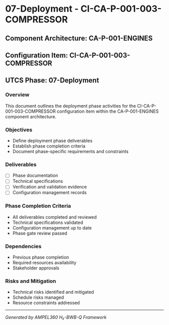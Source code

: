# 07-Deployment - CI-CA-P-001-003-COMPRESSOR

## Component Architecture: CA-P-001-ENGINES
## Configuration Item: CI-CA-P-001-003-COMPRESSOR
## UTCS Phase: 07-Deployment

### Overview
This document outlines the deployment phase activities for the CI-CA-P-001-003-COMPRESSOR configuration item within the CA-P-001-ENGINES component architecture.

### Objectives
- Define deployment phase deliverables
- Establish phase completion criteria
- Document phase-specific requirements and constraints

### Deliverables
- [ ] Phase documentation
- [ ] Technical specifications
- [ ] Verification and validation evidence
- [ ] Configuration management records

### Phase Completion Criteria
- All deliverables completed and reviewed
- Technical specifications validated
- Configuration management up to date
- Phase gate review passed

### Dependencies
- Previous phase completion
- Required resources availability
- Stakeholder approvals

### Risks and Mitigation
- Technical risks identified and mitigated
- Schedule risks managed
- Resource constraints addressed

---
*Generated by AMPEL360 H₂-BWB-Q Framework*
